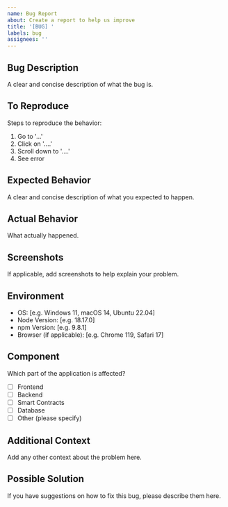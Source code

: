 ```yaml
---
name: Bug Report
about: Create a report to help us improve
title: '[BUG] '
labels: bug
assignees: ''
---
```


## Bug Description
A clear and concise description of what the bug is.

## To Reproduce
Steps to reproduce the behavior:
1. Go to '...'
2. Click on '....'
3. Scroll down to '....'
4. See error

## Expected Behavior
A clear and concise description of what you expected to happen.

## Actual Behavior
What actually happened.

## Screenshots
If applicable, add screenshots to help explain your problem.

## Environment
- OS: [e.g. Windows 11, macOS 14, Ubuntu 22.04]
- Node Version: [e.g. 18.17.0]
- npm Version: [e.g. 9.8.1]
- Browser (if applicable): [e.g. Chrome 119, Safari 17]

## Component
Which part of the application is affected?
- [ ] Frontend
- [ ] Backend
- [ ] Smart Contracts
- [ ] Database
- [ ] Other (please specify)

## Additional Context
Add any other context about the problem here.

## Possible Solution
If you have suggestions on how to fix this bug, please describe them here.
